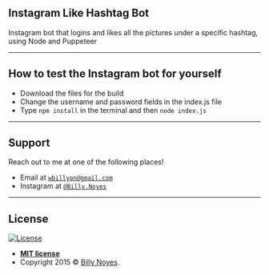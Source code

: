 ## Instagram Like Hashtag Bot

Instagram bot that logins and likes all the pictures under a specific hashtag, using Node and Puppeteer

---

## How to test the Instagram bot for yourself

- Download the files for the build
- Change the username and password fields in the index.js file
- Type `npm install` in the terminal and then `node index.js`

---

## Support

Reach out to me at one of the following places!

- Email at <a href="mailto:wbillypn@gmail.com" target="_blank">`wbillypn@gmail.com`</a>
- Instagram at <a href="http://instagram.com/billy.noyes" target="_blank">`@Billy.Noyes`</a>

---

## License

[![License](http://img.shields.io/:license-mit-blue.svg?style=flat-square)](http://badges.mit-license.org)

- **[MIT license](http://opensource.org/licenses/mit-license.php)**
- Copyright 2015 © <a href="http://instagram.com/billy.noyes" target="_blank">Billy Noyes</a>.
